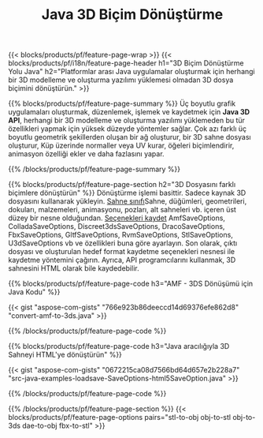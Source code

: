 ﻿---
title: Java 3D Biçim Dönüştürme
url: /tr/java/conversion/
description: Java kitaplığı aracılığıyla birkaç satır Java koduyla 3D biçimini amf 3ds amf ase att dae drc dxf fbx gltf jt obj ply rvm stl u3d usdz usd vrml x'i dönüştürün.
---
{{< blocks/products/pf/feature-page-wrap >}}
{{< blocks/products/pf/i18n/feature-page-header h1="3D Biçim Dönüştürme Yolu Java" h2="Platformlar arası Java uygulamalar oluşturmak için herhangi bir 3D modelleme ve oluşturma yazılımı yüklemesi olmadan 3D dosya biçimini dönüştürün." >}}

{{% blocks/products/pf/feature-page-summary %}}
Üç boyutlu grafik uygulamaları oluşturmak, düzenlemek, işlemek ve kaydetmek için **Java 3D API**, herhangi bir 3D modelleme ve oluşturma yazılımı yüklemeden bu tür özellikleri yapmak için yüksek düzeyde yöntemler sağlar. Çok azı farklı üç boyutlu geometrik şekillerden oluşan bir ağ oluşturur, bir 3D sahne dosyası oluşturur, Küp üzerinde normaller veya UV kurar, öğeleri biçimlendirir, animasyon özelliği ekler ve daha fazlasını yapar. 

{{% /blocks/products/pf/feature-page-summary %}}

{{% blocks/products/pf/feature-page-section h2="3D Dosyasını farklı biçimlere dönüştürün" %}}
Dönüştürme işlemi basittir. Sadece kaynak 3D dosyasını kullanarak yükleyin. [Sahne sınıfı](https://apireference.aspose.com/3d/java/com.aspose.threed/Scene)Sahne, düğümleri, geometrileri, dokuları, malzemeleri, animasyonu, pozları, alt sahneleri vb. içeren üst düzey bir nesne olduğundan. [Seçenekleri kaydet](https://apireference.aspose.com/3d/java/com.aspose.threed/SaveOptions) AmfSaveOptions, ColladaSaveOptions, Discreet3dsSaveOptions, DracoSaveOptions, FbxSaveOptions, GltfSaveOptions, RvmSaveOptions, StlSaveOptions, U3dSaveOptions vb ve özellikleri buna göre ayarlayın. Son olarak, çıktı dosyası ve oluşturulan hedef format kaydetme seçenekleri nesnesi ile kaydetme yöntemini çağırın. Ayrıca, API programcılarını kullanmak, 3D sahnesini HTML olarak bile kaydedebilir.


{{% blocks/products/pf/feature-page-code h3="AMF - 3DS Dönüşümü için Java Kodu" %}}

{{< gist "aspose-com-gists" "766e923b86deeccd14d69376efe862d8" "convert-amf-to-3ds.java" >}}

{{% /blocks/products/pf/feature-page-code %}}


{{% blocks/products/pf/feature-page-code h3="Java aracılığıyla 3D Sahneyi HTML\'ye dönüştürün" %}}

{{< gist "aspose-com-gists" "0672215ca08d7566bd64d657e2b228a7" "src-java-examples-loadsave-SaveOptions-html5SaveOption.java" >}}

{{% /blocks/products/pf/feature-page-code %}}

{{% /blocks/products/pf/feature-page-section %}}
{{< blocks/products/pf/feature-page-options pairs="stl-to-obj obj-to-stl obj-to-3ds dae-to-obj fbx-to-stl" >}}